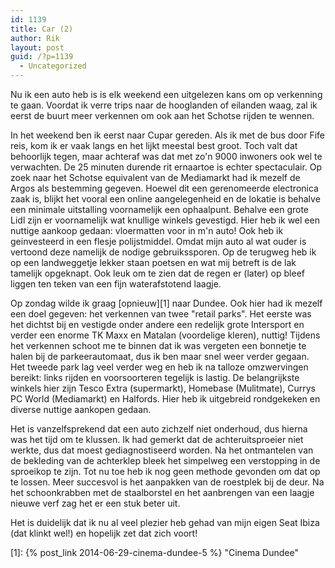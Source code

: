 ```yaml
---
id: 1139
title: Car (2)
author: Rik
layout: post
guid: /?p=1139
  - Uncategorized
---
```

Nu ik een auto heb is is elk weekend een uitgelezen kans om op verkenning te gaan. Voordat ik verre trips naar de hooglanden of eilanden waag, zal ik eerst de buurt meer verkennen om ook aan het Schotse rijden te wennen.

In het weekend ben ik eerst naar Cupar gereden. Als ik met de bus door Fife reis, kom ik er vaak langs en het lijkt meestal best groot. Toch valt dat behoorlijk tegen, maar achteraf was dat met zo'n 9000 inwoners ook wel te verwachten. De 25 minuten durende rit ernaartoe is echter spectaculair. Op zoek naar het Schotse equivalent van de Mediamarkt had ik mezelf de Argos als bestemming gegeven. Hoewel dit een gerenomeerde electronica zaak is, blijkt het vooral een online aangelegenheid en de lokatie is behalve een minimale uitstalling voornamelijk een ophaalpunt. Behalve een grote Lidl zijn er voornamelijk wat knullige winkels gevestigd. Hier heb ik wel een nuttige aankoop gedaan: vloermatten voor in m'n auto! Ook heb ik geinvesteerd in een flesje polijstmiddel. Omdat mijn auto al wat ouder is vertoond deze namelijk de nodige gebruikssporen. Op de terugweg heb ik op een landweggetje lekker staan poetsen en wat mij betreft is de lak tamelijk opgeknapt. Ook leuk om te zien dat de regen er (later) op bleef liggen ten teken van een fijn waterafstotend laagje.

Op zondag wilde ik graag [opnieuw][1] naar Dundee. Ook hier had ik mezelf een doel gegeven: het verkennen van twee "retail parks". Het eerste was het dichtst bij en vestigde onder andere een redelijk grote Intersport en verder een enorme TK Maxx en Matalan (voordelige kleren), nuttig! Tijdens het verkennen schoot me te binnen dat ik was vergeten een bonnetje te halen bij de parkeerautomaat, dus ik ben maar snel weer verder gegaan. Het tweede park lag veel verder weg en heb ik na talloze omzwervingen bereikt: links rijden en voorsoorteren tegelijk is lastig. De belangrijkste winkels hier zijn Tesco Extra (supermarkt), Homebase (Mulitmate), Currys PC World (Mediamarkt) en Halfords. Hier heb ik uitgebreid rondgekeken en diverse nuttige aankopen gedaan.

Het is vanzelfsprekend dat een auto zichzelf niet onderhoud, dus hierna was het tijd om te klussen. Ik had gemerkt dat de achteruitsproeier niet werkte, dus dat moest gediagnostiseerd worden. Na het ontmantelen van de bekleding van de achterklep bleek het simpelweg een verstopping in de sproeikop te zijn. Tot nu toe heb ik nog geen methode gevonden om dat op te lossen. Meer succesvol is het aanpakken van de roestplek bij de deur. Na het schoonkrabben met de staalborstel en het aanbrengen van een laagje nieuwe verf zag het er een stuk beter uit.

Het is duidelijk dat ik nu al veel plezier heb gehad van mijn eigen Seat Ibiza (dat klinkt wel!) en hopelijk zet dat zich voort!

 [1]: {% post_link 2014-06-29-cinema-dundee-5 %} "Cinema Dundee"